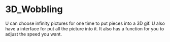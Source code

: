 # 3D_Wobbling
U can choose infinity pictures for one time to put pieces into a 3D gif.
U also have a interface for put all the picture into it.
It also has a function for you to adjust the speed you want.
